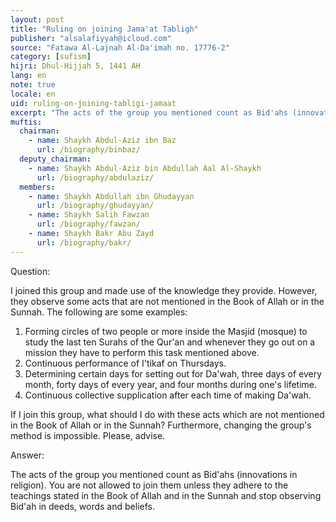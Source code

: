 ```yaml
---
layout: post
title: "Ruling on joining Jama'at Tabligh"
publisher: "alsalafiyyah@icloud.com"
source: "Fatawa Al-Lajnah Al-Da'imah no. 17776-2"
category: [sufism]
hijri: Dhul-Hijjah 5, 1441 AH
lang: en
note: true
locale: en
uid: ruling-on-joining-tabligi-jamaat
excerpt: "The acts of the group you mentioned count as Bid'ahs (innovations in religion). You are not allowed to join them unless they adhere to the teachings stated in the Book of Allah and in the Sunnah and stop observing Bid'ah in deeds, words and beliefs."
muftis:
  chairman: 
    - name: Shaykh Abdul-Aziz ibn Baz
      url: /biography/binbaz/
  deputy_chairman:
    - name: Shaykh Abdul-Aziz bin Abdullah Aal Al-Shaykh
      url: /biography/abdulaziz/
  members: 
    - name: Shaykh Abdullah ibn Ghudayyan
      url: /biography/ghudayyan/
    - name: Shaykh Salih Fawzan
      url: /biography/fawzan/
    - name: Shaykh Bakr Abu Zayd
      url: /biography/bakr/
---
```


Question: 

I joined this group and made use of the knowledge they provide. However, they observe some acts that are not mentioned in the Book of Allah or in the Sunnah. The following are some examples:

1. Forming circles of two people or more inside the Masjid (mosque) to study the last ten Surahs of the Qur'an and whenever they go out on a mission they have to perform this task mentioned above.
2. Continuous performance of I'tikaf on Thursdays. 
3. Determining certain days for setting out for Da'wah, three days of every month, forty days of every year, and four months during one's lifetime.
4. Continuous collective supplication after each time of making Da'wah.

If I join this group, what should I do with these acts which are not mentioned in the Book of Allah or in the Sunnah? Furthermore, changing the group's method is impossible. Please, advise.

Answer:

The acts of the group you mentioned count as Bid'ahs (innovations in religion). You are not allowed to join them unless they adhere to the teachings stated in the Book of Allah and in the Sunnah and stop observing Bid'ah in deeds, words and beliefs. 
